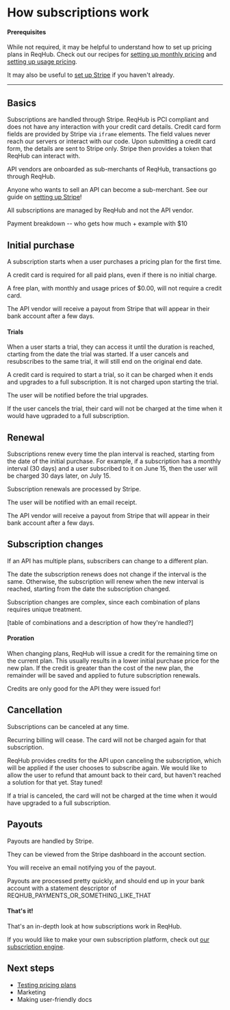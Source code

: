 
# How subscriptions work

#### Prerequisites

While not required, it may be helpful to understand how to set up pricing plans in ReqHub.
Check out our recipes for [setting up monthly pricing](/recipes/monthly-pricing) and [setting up usage pricing](/recipes/usage-pricing).

It may also be useful to [set up Stripe](/guides/setting-up-stripe) if you haven't already.

----

## Basics

Subscriptions are handled through Stripe.
ReqHub is PCI compliant and does not have any interaction with your credit card details.
Credit card form fields are provided by Stripe via `iframe` elements.
The field values never reach our servers or interact with our code.
Upon submitting a credit card form, the details are sent to Stripe only.
Stripe then provides a token that ReqHub can interact with.

API vendors are onboarded as sub-merchants of ReqHub, transactions go through ReqHub.

Anyone who wants to sell an API can become a sub-merchant. See our guide on [setting up Stripe](/guides/setting-up-stripe)!

All subscriptions are managed by ReqHub and not the API vendor.

Payment breakdown -- who gets how much + example with $10

## Initial purchase

A subscription starts when a user purchases a pricing plan for the first time.

A credit card is required for all paid plans, even if there is no initial charge.

A free plan, with monthly and usage prices of $0.00, will not require a credit card.

The API vendor will receive a payout from Stripe that will appear in their bank account after a few days.

#### Trials

When a user starts a trial, they can access it until the duration is reached, ctarting from the date the trial was started.
If a user cancels and resubscribes to the same trial, it will still end on the original end date.

A credit card is required to start a trial, so it can be charged when it ends and upgrades to a full subscription.
It is not charged upon starting the trial.

The user will be notified before the trial upgrades.

If the user cancels the trial, their card will not be charged at the time when it would have ugpraded to a full subscription.

## Renewal

Subscriptions renew every time the plan interval is reached, starting from the date of the initial purchase.
For example, if a subscription has a monthly interval (30 days) and a user subscribed to it on June 15, then the user will be charged 30 days later, on July 15.

Subscription renewals are processed by Stripe.

The user will be notified with an email receipt.

The API vendor will receive a payout from Stripe that will appear in their bank account after a few days.

## Subscription changes

If an API has multiple plans, subscribers can change to a different plan.

The date the subscription renews does not change if the interval is the same.
Otherwise, the subscription will renew when the new interval is reached, starting from the date the subscription changed.

Subscription changes are complex, since each combination of plans requires unique treatment.

[table of combinations and a description of how they're handled?]

#### Proration

When changing plans, ReqHub will issue a credit for the remaining time on the current plan.
This usually results in a lower initial purchase price for the new plan.
If the credit is greater than the cost of the new plan, the remainder will be saved and applied to future subscription renewals.

Credits are only good for the API they were issued for!

## Cancellation

Subscriptions can be canceled at any time.

Recurring billing will cease. The card will not be charged again for that subscription.

ReqHub provides credits for the API upon canceling the subscription, which will be applied if the user chooses to subscribe again.
We would like to allow the user to refund that amount back to their card, but haven't reached a solution for that yet. Stay tuned!

If a trial is canceled, the card will not be charged at the time when it would have upgraded to a full subscription.

## Payouts

Payouts are handled by Stripe.

They can be viewed from the Stripe dashboard in the account section.

You will receive an email notifying you of the payout.

Payouts are processed pretty quickly, and should end up in your bank account with a statement descriptor of REQHUB_PAYMENTS_OR_SOMETHING_LIKE_THAT

#### That's it!

That's an in-depth look at how subscriptions work in ReqHub.

If you would like to make your own subscription platform, check out [our subscription engine]().

## Next steps

* [Testing pricing plans](/recipes/simulating-pricing-plans)
* Marketing
* Making user-friendly docs

